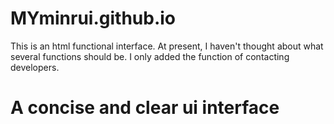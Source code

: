 # MYminrui.github.io
This is an html functional interface. At present, I haven't thought about what several functions should be. I only added the function of contacting developers.
# A concise and clear ui interface
